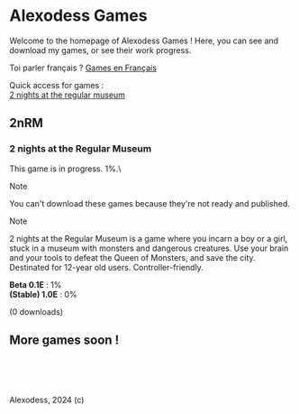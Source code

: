 # Alexodess Games
Welcome to the homepage of Alexodess Games ! Here, you can see and download my games, or see their work progress. 

Toi parler français ? [Games en Français](/fr.md)

Quick access for games :\
[2 nights at the regular museum](#2nrm)

## 2nRM
### 2 nights at the Regular Museum
This game is in progress. 1%.\
> [!NOTE]
> You can't download these games because they're not ready and published.

> [!NOTE]
> 2 nights at the Regular Museum is a game where you incarn a boy or a girl, stuck in a museum with monsters and dangerous creatures. Use your brain and your tools to defeat the Queen of Monsters, and save the city. Destinated for 12-year old users. Controller-friendly.

**Beta 0.1E** : 1%\
**(Stable) 1.0E** : 0%

(0 downloads)

## More games soon !
\
\
\
\
Alexodess, 2024 (c)
